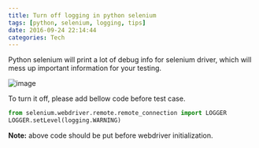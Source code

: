 ```yaml
---
title: Turn off logging in python selenium
tags: [python, selenium, logging, tips]
date: 2016-09-24 22:14:44
categories: Tech
---
```


Python selenium will print a lot of debug info for selenium driver, which will mess up important information for your testing.

<!-- more -->

![image](https://tobyqin.github.io/img/selenium-debug-logging.png)

To turn it off, please add bellow code before test case.

```python
from selenium.webdriver.remote.remote_connection import LOGGER
LOGGER.setLevel(logging.WARNING)
```

**Note:** above code should be put before webdriver initialization.
